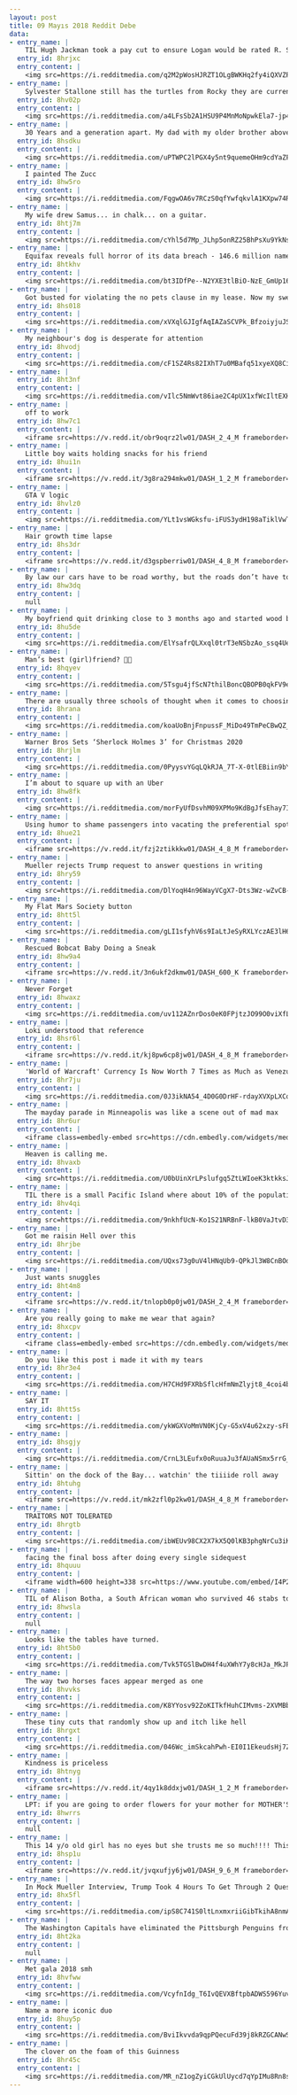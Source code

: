 ```yaml
---
layout: post
title: 09 Mayıs 2018 Reddit Debe
data:
- entry_name: |
    TIL Hugh Jackman took a pay cut to ensure Logan would be rated R. Since 'R-rated' films typically limit the overall audience that can attend, Jackman's reduced salary brought the budget down to an acceptable place to warrant an R rating.
  entry_id: 8hrjxc
  entry_content: |
    <img src=https://i.redditmedia.com/q2M2pWosHJRZT1OLgBWKHq2fy4iQXVZPRSOh4hpPpZ8.jpg?s=66c67e79befd47242aa56037d6569849 frameborder=0>
- entry_name: |
    Sylvester Stallone still has the turtles from Rocky they are currently 44 years old
  entry_id: 8hv02p
  entry_content: |
    <img src=https://i.redditmedia.com/a4LFsSb2A1HSU9P4MnMoNpwkEla7-jp4xBGGWrjUrw0.jpg?s=a339322585e494f8c6489937471fd7ad frameborder=0>
- entry_name: |
    30 Years and a generation apart. My dad with my older brother above, and my brother and his firstborn below.
  entry_id: 8hsdku
  entry_content: |
    <img src=https://i.redditmedia.com/uPTWPC2lPGX4y5nt9quemeOHm9cdYaZFM4sapDz_KQ8.jpg?s=771677757419bf7a2a13212eaa77e300 frameborder=0>
- entry_name: |
    I painted The Zucc
  entry_id: 8hw5ro
  entry_content: |
    <img src=https://i.redditmedia.com/FqgwOA6v7RCzS0qfYwfqkvlA1KXpw74R2MBhAOGxySc.jpg?s=491db078bbcf44f85cf1380be5f67b44 frameborder=0>
- entry_name: |
    My wife drew Samus... in chalk... on a guitar.
  entry_id: 8htj7m
  entry_content: |
    <img src=https://i.redditmedia.com/cYhl5d7Mp_JLhp5onRZ25BhPsXu9YkNsdo_71VPYjeU.jpg?s=e09d1425adc380380196d5c34c78de7a frameborder=0>
- entry_name: |
    Equifax reveals full horror of its data breach - 146.6 million names, 146.6 million dates of birth, 145.5 million social security numbers, 99 million address information and 209,000 payment cards (number and expiry date). There were also 38,000 US drivers' licenses and 3,200 passport details.
  entry_id: 8htkhv
  entry_content: |
    <img src=https://i.redditmedia.com/bt3IDfPe--N2YXE3tlBiO-NzE_GmUp16Y7rPc77_25U.jpg?s=2c120c01410b049fe30230b009d8b99a frameborder=0>
- entry_name: |
    Got busted for violating the no pets clause in my lease. Now my sweet old landlord brings treats for him every day.
  entry_id: 8hs018
  entry_content: |
    <img src=https://i.redditmedia.com/xVXqlGJIgfAqIAZaSCVPk_BfzoiyjuJSWQOIe2eifDI.jpg?s=77d31319300062b01b4443fcb99de7e9 frameborder=0>
- entry_name: |
    My neighbour's dog is desperate for attention
  entry_id: 8hvodj
  entry_content: |
    <img src=https://i.redditmedia.com/cF1SZ4Rs82IXhT7u0MBafq51xyeXQ8Ci9ocn7hcuC1c.jpg?s=81df4f6641fd2fad50c5ba29262d6734 frameborder=0>
- entry_name: |
  entry_id: 8ht3nf
  entry_content: |
    <img src=https://i.redditmedia.com/vIlc5NmWvt86iae2C4pUX1xfWcIltEXHmSyQUPLw0e0.jpg?s=e1c470e56ec2b676716e58e07692fdca frameborder=0>
- entry_name: |
    off to work
  entry_id: 8hw7c1
  entry_content: |
    <iframe src=https://v.redd.it/obr9oqrz2lw01/DASH_2_4_M frameborder=0></iframe>
- entry_name: |
    Little boy waits holding snacks for his friend
  entry_id: 8hui1n
  entry_content: |
    <iframe src=https://v.redd.it/3g8ra294mkw01/DASH_1_2_M frameborder=0></iframe>
- entry_name: |
    GTA V logic
  entry_id: 8hvlz0
  entry_content: |
    <img src=https://i.redditmedia.com/YLt1vsWGksfu-iFUS3ydH198aTiklVwTQ9yxGYcWq28.jpg?s=cef7ad369f785647a3c3674bef9697a5 frameborder=0>
- entry_name: |
    Hair growth time lapse
  entry_id: 8hs3dr
  entry_content: |
    <iframe src=https://v.redd.it/d3gspberriw01/DASH_4_8_M frameborder=0></iframe>
- entry_name: |
    By law our cars have to be road worthy, but the roads don’t have to be car worthy
  entry_id: 8hw3dq
  entry_content: |
    null
- entry_name: |
    My boyfriend quit drinking close to 3 months ago and started wood burning to preoccupy himself from his urges to drink. This is his most recent artwork.
  entry_id: 8hu5de
  entry_content: |
    <img src=https://i.redditmedia.com/ElYsafrQLXxql0trT3eNSbzAo_ssq4UeXB3d4V2a4Ao.jpg?s=88699cb047e7bf766441561bdbd316d3 frameborder=0>
- entry_name: |
    Man’s best (girl)friend? 🤔🤔
  entry_id: 8hqyev
  entry_content: |
    <img src=https://i.redditmedia.com/5Tsgu4jfScN7thilBoncQBOPB0qkFV9epc5-ggMsPMs.jpg?s=6492e4194396dcb78010c1a1b3e669f2 frameborder=0>
- entry_name: |
    There are usually three schools of thought when it comes to choosing a weapon.
  entry_id: 8hrana
  entry_content: |
    <img src=https://i.redditmedia.com/koaUoBnjFnpussF_MiDo49TmPeCBwQZ_OhxzwM22NvA.jpg?s=43faac578c2802387f68a6670c54d29f frameborder=0>
- entry_name: |
    Warner Bros Sets ‘Sherlock Holmes 3’ for Christmas 2020
  entry_id: 8hrjlm
  entry_content: |
    <img src=https://i.redditmedia.com/0PyysvYGqLQkRJA_7T-X-0tlEBiin9bYojdXBcraohs.jpg?s=74aee5992659d2d44bf2eca404df0208 frameborder=0>
- entry_name: |
    I’m about to square up with an Uber
  entry_id: 8hw8fk
  entry_content: |
    <img src=https://i.redditmedia.com/morFyUfDsvhM09XPMo9KdBgJfsEhay7IXxzNE09Johw.jpg?s=74cc814335034616ddaa409028987ea7 frameborder=0>
- entry_name: |
    Using humor to shame passengers into vacating the preferential spot
  entry_id: 8hue21
  entry_content: |
    <iframe src=https://v.redd.it/fzj2ztikkkw01/DASH_4_8_M frameborder=0></iframe>
- entry_name: |
    Mueller rejects Trump request to answer questions in writing
  entry_id: 8hry59
  entry_content: |
    <img src=https://i.redditmedia.com/DlYoqH4n96WayVCgX7-Dts3Wz-wZvCB-Xj1WLz-dy5c.jpg?s=51be83665fc53632e6b2387d21b99600 frameborder=0>
- entry_name: |
    My Flat Mars Society button
  entry_id: 8htt5l
  entry_content: |
    <img src=https://i.redditmedia.com/gLI1sfyhV6s9IaLtJeSyRXLYczAE3lH60AzUNkqdyfQ.jpg?s=6190c40daf624e9fdffa34523b217ee3 frameborder=0>
- entry_name: |
    Rescued Bobcat Baby Doing a Sneak
  entry_id: 8hw9a4
  entry_content: |
    <iframe src=https://v.redd.it/3n6ukf2dkmw01/DASH_600_K frameborder=0></iframe>
- entry_name: |
    Never Forget
  entry_id: 8hwaxz
  entry_content: |
    <img src=https://i.redditmedia.com/uv112AZnrDos0eK0FPjtzJO99O0viXfLgaXgxcuVei8.jpg?s=6b15d520c375dfac87a261f91f6653cf frameborder=0>
- entry_name: |
    Loki understood that reference
  entry_id: 8hsr6l
  entry_content: |
    <iframe src=https://v.redd.it/kj8pw6cp8jw01/DASH_4_8_M frameborder=0></iframe>
- entry_name: |
    'World of Warcraft' Currency Is Now Worth 7 Times as Much as Venezuela's Cash
  entry_id: 8hr7ju
  entry_content: |
    <img src=https://i.redditmedia.com/0J3ikNA54_4D0G0DrHF-rdayXVXpLXCoV7XRSrsCWJo.jpg?s=3d21e67563d4c7a47caa334e62ee2b4d frameborder=0>
- entry_name: |
    The mayday parade in Minneapolis was like a scene out of mad max
  entry_id: 8hr6ur
  entry_content: |
    <iframe class=embedly-embed src=https://cdn.embedly.com/widgets/media.html?src=https%3A%2F%2Fgfycat.com%2Fifr%2FElasticThoughtfulHyracotherium&url=https%3A%2F%2Fgfycat.com%2Felasticthoughtfulhyracotherium&image=https%3A%2F%2Fthumbs.gfycat.com%2FElasticThoughtfulHyracotherium-size_restricted.gif&key=522baf40bd3911e08d854040d3dc5c07&type=text%2Fhtml&schema=gfycat width=600 height=600 scrolling=no frameborder=0 allowfullscreen></iframe>
- entry_name: |
    Heaven is calling me.
  entry_id: 8hvaxb
  entry_content: |
    <img src=https://i.redditmedia.com/U0bUinXrLPslufgq5ZtLWIoeK3ktkksJhTdPEsyYZhQ.png?s=8becf2978caa8fdf6f1a5a55bba1890d frameborder=0>
- entry_name: |
    TIL there is a small Pacific Island where about 10% of the population are completely colorblind (only see shades of black/white/grey). The condition limits vision in full sunlight, but may lead to sharper vision at night, like for night fishing.
  entry_id: 8hv4qi
  entry_content: |
    <img src=https://i.redditmedia.com/9nkhfUcN-Ko1S21NRBnF-lkB0VaJtvD36VRldC9thsc.jpg?s=35dd63d587ff76b4ee0fc0e3dfc0007d frameborder=0>
- entry_name: |
    Got me raisin Hell over this
  entry_id: 8hrjbe
  entry_content: |
    <img src=https://i.redditmedia.com/UQxs73g0uV4lHNqUb9-QPkJl3W8CnBOdMNZXcIuaxVo.jpg?s=f0cf777cc73572e96f95501eae25b104 frameborder=0>
- entry_name: |
    Just wants snuggles
  entry_id: 8ht4m8
  entry_content: |
    <iframe src=https://v.redd.it/tnlopb0p0jw01/DASH_2_4_M frameborder=0></iframe>
- entry_name: |
    Are you really going to make me wear that again?
  entry_id: 8hxcpv
  entry_content: |
    <iframe class=embedly-embed src=https://cdn.embedly.com/widgets/media.html?src=https%3A%2F%2Fgfycat.com%2Fifr%2FWeeUnfinishedHyracotherium&url=https%3A%2F%2Fgfycat.com%2FWeeUnfinishedHyracotherium&image=https%3A%2F%2Fthumbs.gfycat.com%2FWeeUnfinishedHyracotherium-size_restricted.gif&key=522baf40bd3911e08d854040d3dc5c07&type=text%2Fhtml&schema=gfycat width=600 height=600 scrolling=no frameborder=0 allowfullscreen></iframe>
- entry_name: |
    Do you like this post i made it with my tears
  entry_id: 8hr3e4
  entry_content: |
    <img src=https://i.redditmedia.com/H7CHd9FXRbSflcHfmNmZlyjt8_4coi4beqg75cwz7H8.jpg?s=87bc3f06c671ffcf9fc39fa1e7d0196f frameborder=0>
- entry_name: |
    SAY IT
  entry_id: 8htt5s
  entry_content: |
    <img src=https://i.redditmedia.com/ykWGXVoMmVN0KjCy-G5xV4u62xzy-sFElIbkp2svKAk.jpg?s=c60b87c2485a51c7feec534d2dd07886 frameborder=0>
- entry_name: |
  entry_id: 8hsgjy
  entry_content: |
    <img src=https://i.redditmedia.com/CrnL3LEufx0oRuuaJu3fAUaNSmx5rrG_TmroFUgqzfc.jpg?s=5b59c51626f609d194b7dde4fb1b8ca3 frameborder=0>
- entry_name: |
    Sittin' on the dock of the Bay... watchin' the tiiiide roll away
  entry_id: 8htuhg
  entry_content: |
    <iframe src=https://v.redd.it/mk2zfl0p2kw01/DASH_4_8_M frameborder=0></iframe>
- entry_name: |
    TRAITORS NOT TOLERATED
  entry_id: 8hrgtb
  entry_content: |
    <img src=https://i.redditmedia.com/ibWEUv98CX2X7kX5Q0lKB3phgNrCu3iKdhVsVLO-RFg.jpg?s=30325bb8ff31bb028981896c62c2125e frameborder=0>
- entry_name: |
    facing the final boss after doing every single sidequest
  entry_id: 8hquuu
  entry_content: |
    <iframe width=600 height=338 src=https://www.youtube.com/embed/I4P2N5fyqbo?feature=oembed&enablejsapi=1 frameborder=0 allow=autoplay; encrypted-media allowfullscreen></iframe>
- entry_name: |
    TIL of Alison Botha, a South African woman who survived 46 stabs to her throat and abdomen by using one hand to hold up her partially severed head and the other to carry her disemboweled intestines in a t-shirt until she reached help.
  entry_id: 8hwsla
  entry_content: |
    null
- entry_name: |
    Looks like the tables have turned.
  entry_id: 8ht5b0
  entry_content: |
    <img src=https://i.redditmedia.com/Tvk5TGSlBwDH4f4uXWhY7y8cHJa_MkJPGoMf8vIFLaE.jpg?s=ff84540c4b48b0e3edefcf37ed935a01 frameborder=0>
- entry_name: |
    The way two horses faces appear merged as one
  entry_id: 8hvvks
  entry_content: |
    <img src=https://i.redditmedia.com/K8YYosv92ZoKITkfHuhCIMvms-2XVMBbtt1_TFhutL0.jpg?s=eacc604045e40d23e2a54a2d18697fab frameborder=0>
- entry_name: |
    These tiny cuts that randomly show up and itch like hell
  entry_id: 8hrgxt
  entry_content: |
    <img src=https://i.redditmedia.com/046Wc_imSkcahPwh-EI0I1EkeudsHj7ZFTwhwFt-icA.jpg?s=41e0e1da12b22a4c9cf51b6d21dae42c frameborder=0>
- entry_name: |
    Kindness is priceless
  entry_id: 8htnyg
  entry_content: |
    <iframe src=https://v.redd.it/4qy1k8ddxjw01/DASH_1_2_M frameborder=0></iframe>
- entry_name: |
    LPT: if you are going to order flowers for your mother for MOTHER'S DAY (this Sunday), call a local florist, not a national flower service... the national place will just call a local place, charge you more and take a cut of the money.
  entry_id: 8hwrrs
  entry_content: |
    null
- entry_name: |
    This 14 y/o old girl has no eyes but she trusts me so much!!!! This is the first time she has run since being blind 5 months ago.
  entry_id: 8hsp1u
  entry_content: |
    <iframe src=https://v.redd.it/jvqxufjy6jw01/DASH_9_6_M frameborder=0></iframe>
- entry_name: |
    In Mock Mueller Interview, Trump Took 4 Hours To Get Through 2 Questions
  entry_id: 8hx5fl
  entry_content: |
    <img src=https://i.redditmedia.com/ipS8C741S0ltLnxmxriiGibTkihA8nmAcXqkQib-WQE.jpg?s=ec53ff5a5cd29e24c97eaf2cbed318d2 frameborder=0>
- entry_name: |
    The Washington Capitals have eliminated the Pittsburgh Penguins from playoff contention
  entry_id: 8ht2ka
  entry_content: |
    null
- entry_name: |
    Met gala 2018 smh
  entry_id: 8hvfww
  entry_content: |
    <img src=https://i.redditmedia.com/VcyfnIdg_T6IvQEVXBftpbADWS596Yuvqg23WASyoUA.jpg?s=bc05c23e1f4e604cab1edb79c1c9598c frameborder=0>
- entry_name: |
    Name a more iconic duo
  entry_id: 8huy5p
  entry_content: |
    <img src=https://i.redditmedia.com/BviIkvvda9qpPQecuFd39j8kRZGCANwSwN2G0SC5lEI.jpg?s=3a8ae4cd0f4f511adb39b753bb5b21c2 frameborder=0>
- entry_name: |
    The clover on the foam of this Guinness
  entry_id: 8hr45c
  entry_content: |
    <img src=https://i.redditmedia.com/MR_nZ1ogZyiCGkUlUycd7qYpIMu8Rn8sNj48IXHmYsw.jpg?s=6a76628534436d758b63c3310e79ed2d frameborder=0>
---
```

